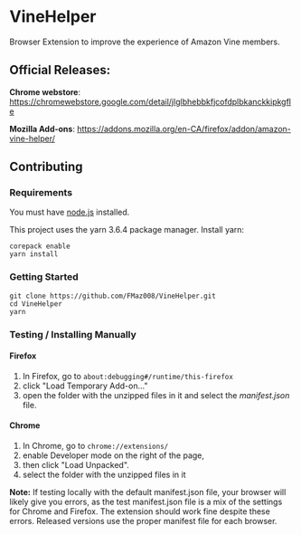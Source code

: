 # VineHelper

Browser Extension to improve the experience of Amazon Vine members.

## Official Releases:

**Chrome webstore**: https://chromewebstore.google.com/detail/jlglbhebbkfjcofdplbkanckkipkgfle

**Mozilla Add-ons**: https://addons.mozilla.org/en-CA/firefox/addon/amazon-vine-helper/

## Contributing

### Requirements

You must have [node.js](https://nodejs.org/en/download) installed.

This project uses the yarn 3.6.4 package manager. Install yarn:

```
corepack enable
yarn install
```

### Getting Started

```
git clone https://github.com/FMaz008/VineHelper.git
cd VineHelper
yarn
```

### Testing / Installing Manually

#### Firefox

1. In Firefox, go to `about:debugging#/runtime/this-firefox`
2. click "Load Temporary Add-on..."
3. open the folder with the unzipped files in it and select the _manifest.json_ file.

#### Chrome

1. In Chrome, go to `chrome://extensions/`
2. enable Developer mode on the right of the page,
3. then click "Load Unpacked".
4. select the folder with the unzipped files in it

**Note:** If testing locally with the default manifest.json file, your browser will likely give you errors, as the test manifest.json file is a mix of the settings for Chrome and Firefox. The extension should work fine despite these errors. Released versions use the proper manifest file for each browser.
